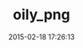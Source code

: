 ---
layout: post
title:  "oily_png"
repo:   "wvanbergen/oily_png"
date:   2015-02-18 17:26:13
gemurl: http://wiki.github.com/wvanbergen/oily_png
---